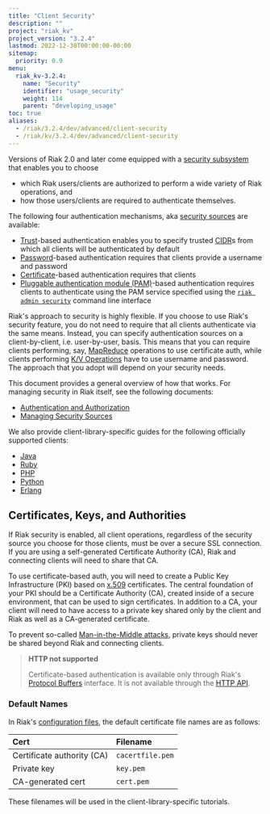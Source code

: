 ```yaml
---
title: "Client Security"
description: ""
project: "riak_kv"
project_version: "3.2.4"
lastmod: 2022-12-30T00:00:00-00:00
sitemap:
  priority: 0.9
menu:
  riak_kv-3.2.4:
    name: "Security"
    identifier: "usage_security"
    weight: 114
    parent: "developing_usage"
toc: true
aliases:
  - /riak/3.2.4/dev/advanced/client-security
  - /riak/kv/3.2.4/dev/advanced/client-security
---
```


Versions of Riak 2.0 and later come equipped with a [security subsystem]({{<baseurl>}}riak/kv/3.2.4/using/security/basics) that enables you to choose

* which Riak users/clients are authorized to perform a wide variety of
  Riak operations, and
* how those users/clients are required to authenticate themselves.

The following four authentication mechanisms, aka [security sources]({{<baseurl>}}riak/kv/3.2.4/using/security/managing-sources/) are available:

* [Trust]({{<baseurl>}}riak/kv/3.2.4/using/security/managing-sources/#trust-based-authentication)-based
  authentication enables you to specify trusted
  [CIDR](http://en.wikipedia.org/wiki/Classless_Inter-Domain_Routing)s
  from which all clients will be authenticated by default
* [Password]({{<baseurl>}}riak/kv/3.2.4/using/security/managing-sources/#password-based-authentication)-based authentication requires
  that clients provide a username and password
* [Certificate]({{<baseurl>}}riak/kv/3.2.4/using/security/managing-sources/#certificate-based-authentication)-based authentication
  requires that clients
* [Pluggable authentication module (PAM)]({{<baseurl>}}riak/kv/3.2.4/using/security/managing-sources/#pam-based-authentication)-based authentication requires
  clients to authenticate using the PAM service specified using the
  [`riak admin security`]({{<baseurl>}}riak/kv/3.2.4/using/security/managing-sources/#managing-sources)
  command line interface

Riak's approach to security is highly flexible. If you choose to use
Riak's security feature, you do not need to require that all clients
authenticate via the same means. Instead, you can specify authentication
sources on a client-by-client, i.e. user-by-user, basis. This means that
you can require clients performing, say, [MapReduce]({{<baseurl>}}riak/kv/3.2.4/developing/usage/mapreduce/)
operations to use certificate auth, while clients performing [K/V Operations]({{<baseurl>}}riak/kv/3.2.4/developing/usage) have to use username and password. The approach
that you adopt will depend on your security needs.

This document provides a general overview of how that works. For
managing security in Riak itself, see the following documents:

* [Authentication and Authorization]({{<baseurl>}}riak/kv/3.2.4/using/security/basics)
* [Managing Security Sources]({{<baseurl>}}riak/kv/3.2.4/using/security/managing-sources/)

We also provide client-library-specific guides for the following
officially supported clients:

* [Java]({{<baseurl>}}riak/kv/3.2.4/developing/usage/security/java)
* [Ruby]({{<baseurl>}}riak/kv/3.2.4/developing/usage/security/ruby)
* [PHP]({{<baseurl>}}riak/kv/3.2.4/developing/usage/security/php)
* [Python]({{<baseurl>}}riak/kv/3.2.4/developing/usage/security/python)
* [Erlang]({{<baseurl>}}riak/kv/3.2.4/developing/usage/security/erlang)

## Certificates, Keys, and Authorities

If Riak security is enabled, all client operations, regardless of the
security source you choose for those clients, must be over a secure SSL
connection. If you are using a self-generated Certificate Authority
(CA), Riak and connecting clients will need to share that CA.

To use certificate-based auth, you will need to create a Public Key
Infrastructure (PKI) based on
[x.509](http://en.wikipedia.org/wiki/X.509) certificates. The central
foundation of your PKI should be a Certificate Authority (CA), created
inside of a secure environment, that can be used to sign certificates.
In addition to a CA, your client will need to have access to a private
key shared only by the client and Riak as well as a CA-generated
certificate.

To prevent so-called [Man-in-the-Middle
attacks](http://en.wikipedia.org/wiki/Man-in-the-middle_attack), private
keys should never be shared beyond Riak and connecting clients.

> **HTTP not supported**
>
> Certificate-based authentication is available only through Riak's
[Protocol Buffers]({{<baseurl>}}riak/kv/3.2.4/developing/api/protocol-buffers/) interface. It is not available through the
[HTTP API]({{<baseurl>}}riak/kv/3.2.4/developing/api/http).

### Default Names

In Riak's [configuration files]({{<baseurl>}}riak/kv/3.2.4/configuring/reference/#security), the
default certificate file names are as follows:

Cert | Filename
:----|:-------
Certificate authority (CA) | `cacertfile.pem`
Private key | `key.pem`
CA-generated cert | `cert.pem`

These filenames will be used in the client-library-specific tutorials.


